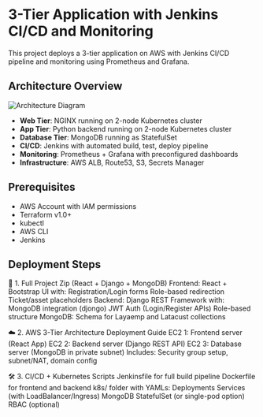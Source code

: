 # 3-Tier Application with Jenkins CI/CD and Monitoring

This project deploys a 3-tier application on AWS with Jenkins CI/CD pipeline and monitoring using Prometheus and Grafana.

## Architecture Overview

![Architecture Diagram](docs/architecture.png)

- **Web Tier**: NGINX running on 2-node Kubernetes cluster
- **App Tier**: Python backend running on 2-node Kubernetes cluster
- **Database Tier**: MongoDB running as StatefulSet
- **CI/CD**: Jenkins with automated build, test, deploy pipeline
- **Monitoring**: Prometheus + Grafana with preconfigured dashboards
- **Infrastructure**: AWS ALB, Route53, S3, Secrets Manager

## Prerequisites

- AWS Account with IAM permissions
- Terraform v1.0+
- kubectl
- AWS CLI
- Jenkins

## Deployment Steps


📁 1. Full Project Zip (React + Django + MongoDB)
Frontend: React + Bootstrap UI with:
Registration/Login forms
Role-based redirection
Ticket/asset placeholders
Backend: Django REST Framework with:
MongoDB integration (djongo)
JWT Auth (Login/Register APIs)
Role-based structure
MongoDB: Schema for Layaemp and Latacust collections

☁️ 2. AWS 3-Tier Architecture Deployment Guide
EC2 1: Frontend server (React App)
EC2 2: Backend server (Django REST API)
EC2 3: Database server (MongoDB in private subnet)
Includes: Security group setup, subnet/NAT, domain config

🛠️ 3. CI/CD + Kubernetes Scripts
Jenkinsfile for full build pipeline
Dockerfile for frontend and backend
k8s/ folder with YAMLs:
Deployments
Services (with LoadBalancer/Ingress)
MongoDB StatefulSet (or single-pod option)
RBAC (optional)

